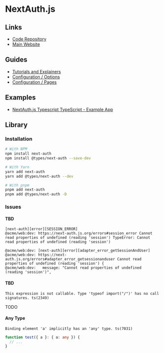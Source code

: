 # NextAuth.js

## Links

- [Code Repository](https://github.com/nextauthjs/next-auth)
- [Main Website](https://next-auth.js.org/)

## Guides

- [Tutorials and Explainers](https://next-auth.js.org/tutorials)
- [Configuration / Options](https://next-auth.js.org/configuration/options)
- [Configuration / Pages](https://next-auth.js.org/configuration/pages)

## Examples

- [NextAuth.js Typescript TypeScript - Example App](https://github.com/nextauthjs/next-auth-typescript-example)

## Library

### Installation

<!--
npm install @prisma/client @next-auth/prisma-adapter@canary
npm install prisma --save-dev
-->

```sh
# With NPM
npm install next-auth
npm install @types/next-auth --save-dev

# With Yarn
yarn add next-auth
yarn add @types/next-auth --dev

# With pnpm
pnpm add next-auth
pnpm add @types/next-auth -D
```

### Issues

#### TBD

```log
[next-auth][error][SESSION_ERROR]
@acme/web:dev: https://next-auth.js.org/errors#session_error Cannot read properties of undefined (reading 'session') TypeError: Cannot read properties of undefined (reading 'session')

@acme/web:dev: [next-auth][error][adapter_error_getSessionAndUser]
@acme/web:dev: https://next-auth.js.org/errors#adapter_error_getsessionanduser Cannot read properties of undefined (reading 'session') {
@acme/web:dev:   message: "Cannot read properties of undefined (reading 'session')",
```

#### TBD

```log
This expression is not callable. Type 'typeof import("/")' has no call signatures. ts(2349)
```

TODO

#### Any Type

```log
Binding element 'a' implicitly has an 'any' type. ts(7031)
```

```ts
function test({ a }: { a: any }) {
  // ...
}
```

<!--
next-auth.d.ts

import 'next-auth/jwt'

declare module 'next-auth/jwt' {
  interface JWT {
    userRole?: 'admin'
  }
}
-->
